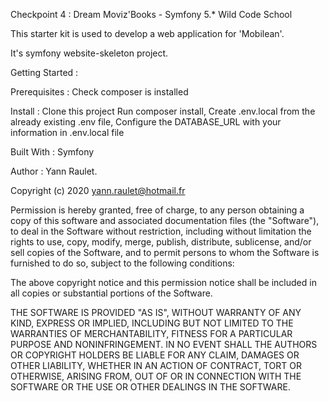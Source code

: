 Checkpoint 4 : Dream Moviz'Books - Symfony 5.*
Wild Code School

This starter kit is used to develop a web application for 'Mobilean'.

It's symfony website-skeleton project.

Getting Started :

Prerequisites : 
Check composer is installed

Install : 
Clone this project
Run composer install, 
Create .env.local from the already existing .env file, 
Configure the DATABASE_URL with your information in .env.local file

Built With : 
Symfony

Author : 
Yann Raulet.

Copyright (c) 2020 yann.raulet@hotmail.fr

Permission is hereby granted, free of charge, to any person obtaining a copy of this software and associated documentation files (the "Software"), to deal in the Software without restriction, including without limitation the rights to use, copy, modify, merge, publish, distribute, sublicense, and/or sell copies of the Software, and to permit persons to whom the Software is furnished to do so, subject to the following conditions:

The above copyright notice and this permission notice shall be included in all copies or substantial portions of the Software.

THE SOFTWARE IS PROVIDED "AS IS", WITHOUT WARRANTY OF ANY KIND, EXPRESS OR IMPLIED, INCLUDING BUT NOT LIMITED TO THE WARRANTIES OF MERCHANTABILITY, FITNESS FOR A PARTICULAR PURPOSE AND NONINFRINGEMENT. IN NO EVENT SHALL THE AUTHORS OR COPYRIGHT HOLDERS BE LIABLE FOR ANY CLAIM, DAMAGES OR OTHER LIABILITY, WHETHER IN AN ACTION OF CONTRACT, TORT OR OTHERWISE, ARISING FROM, OUT OF OR IN CONNECTION WITH THE SOFTWARE OR THE USE OR OTHER DEALINGS IN THE SOFTWARE.
